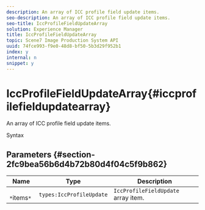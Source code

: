 ```yaml
---
description: An array of ICC profile field update items.
seo-description: An array of ICC profile field update items.
seo-title: IccProfileFieldUpdateArray
solution: Experience Manager
title: IccProfileFieldUpdateArray
topic: Scene7 Image Production System API
uuid: 74fce993-f9e0-48d8-bf50-5b3d29f952b1
index: y
internal: n
snippet: y
---
```


# IccProfileFieldUpdateArray{#iccprofilefieldupdatearray}

An array of ICC profile field update items.

 Syntax 

## Parameters {#section-2fc9bea56b6d4b72b80d4f04c5f9b862}

|  Name  | Type  | Description  |
|---|---|---|
|  ` *`items`*`  | `types:IccProfileUpdate`  | `IccProfileFieldUpdate` array item.  |

